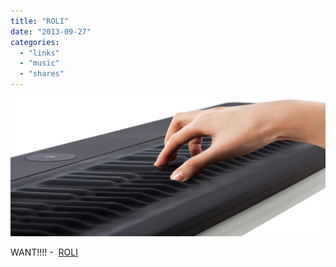 ```yaml
---
title: "ROLI"
date: "2013-09-27"
categories: 
  - "links"
  - "music"
  - "shares"
---
```


![](images/tumblr_mts3vbgwgw1qz4vrlo1_1280-1024x450.jpg)

WANT!!!! -  [ROLI](http://www.weareroli.com/)
